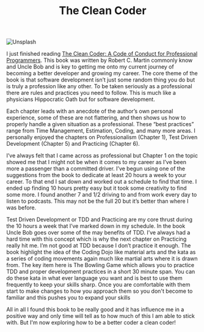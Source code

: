 ﻿---
title: The Clean Coder
subTitle: A Code of Conduct for Professional Programmers
category: "Learning"
cover: justin-main-189749-unsplash.jpg
---
![Unsplash](justin-main-189749-unsplash.jpg)

I just finished reading [The Clean Coder: A Code of Conduct for Professional Programmers](https://www.amazon.ca/Clean-Coder-Conduct-Professional-Programmers/dp/0137081073). This book was written by Robert C. Martin commonly know and Uncle Bob and is key to getting me onto my current journey of becoming a better developer and growing my career. The core theme of the book is that software development isn’t just some random thing you do but is truly a profession like any other. To be taken seriously as a professional there are rules and practices you need to follow. This is much like a physicians Hippocratic Oath but for software development.

Each chapter leads with an anecdote of the author’s own personal experience, some of these are not flattering, and then shows us how to properly handle a given situation as a professional. These “best practices” range from Time Management, Estimation, Coding, and many more areas. I personally enjoyed the chapters on Professionalism (Chapter 1), Test Driven Development (Chapter 5) and Practicing (Chapter 6).

I’ve always felt that I came across as professional but Chapter 1 on the topic showed me that I might not be when it comes to my career as I’ve been more a passenger than a committed driver. I’ve begun using one of the suggestions from the book to dedicate at least 20 hours a week to your career. To that end I sat down and worked out a schedule to find that time. I ended up finding 10 hours pretty easy but it took some creativity to find some more. I found another 7 and 1/2 driving to and from work every day to listen to podcasts. This may not be the full 20 but it’s better than where I was before.

Test Driven Development or TDD and Practicing are my core thrust during the 10 hours a week that I’ve marked down in my schedule. In the book Uncle Bob goes over some of the may benefits of TDD. I’ve always had a hard time with this concept which is why the next chapter on Practicing really hit me. I’m not good at TDD because I don’t practice it enough. The book highlight the idea of the Coding Dojo like material arts and the kata as a series of coding movements again much like martial arts where it is drawn from. The key item here is The Bowling Game which allows you to practice TDD and proper development practices in a short 30 minute span. You can do these kata in what ever language you want and is best to use them frequently to keep your skills sharp. Once you are comfortable with them start to make changes to how you approach them so you don't become to familiar and this pushes you to expand your skills

All in all I found this book to be really good and it has influence me in a positive way and only time will tell as to how much of this I am able to stick with. But I'm now exploring how to be a better coder a clean coder!
